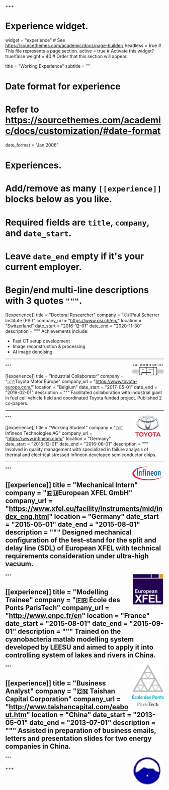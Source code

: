 +++
# Experience widget.
widget = "experience"  # See https://sourcethemes.com/academic/docs/page-builder/
headless = true  # This file represents a page section.
active = true  # Activate this widget? true/false
weight = 40  # Order that this section will appear.

title = "Working Experience"
subtitle = ""

# Date format for experience
#   Refer to https://sourcethemes.com/academic/docs/customization/#date-format
date_format = "Jan 2006"

# Experiences.
#   Add/remove as many `[[experience]]` blocks below as you like.
#   Required fields are `title`, `company`, and `date_start`.
#   Leave `date_end` empty if it's your current employer.
#   Begin/end multi-line descriptions with 3 quotes `"""`.
[[experience]]
  title = "Doctoral Researcher"
  company = "🇨🇭Paul Scherrer Institute (PSI)"
  company_url = "https://www.psi.ch/en/"
  location = "Switzerland"
  date_start = "2016-12-01"
  date_end = "2020-11-30"
  description = """
  Achievements include:
  - Fast CT setup development
  - Image reconstruction & processing
  - AI image denoising
   ---  
  <img src="https://github.com/XuHongCN/academia/raw/master/static/img/psi.png" style="float:right" width="100px">
  """

[[experience]]
  title = "Industrial Collaborator"
  company = "🇯🇵Toyota Motor Europe"
  company_url = "https://www.toyota-europe.com/"
  location = "Belgium"
  date_start = "2017-05-01"
  date_end = "2019-02-01"
  description = """
  Facilitated collaboration with industrial giant in fuel cell vehicle field and coordinated Toyota funded project. Published 2 co-papers. 

  ---  
  <img src="https://github.com/XuHongCN/academia/raw/master/static/img/toyota.png" style="float:right" width="100px">
  """

[[experience]]
  title = "Working Student"
  company = "🇩🇪Infineon Technologies AG"
  company_url = "https://www.infineon.com/"
  location = "Germany"
  date_start = "2015-12-01"
  date_end = "2016-06-01"
  description = """
  Involved in quality management with specialized in failure analysis of thermal and electrical stressed Infineon developed semiconductor chips.

  ---  
  <img src="https://github.com/XuHongCN/academia/raw/master/static/img/infineon.png" style="float:right" width="100px">
  """

[[experience]]
  title = "Mechanical Intern"
  company = "🇪🇺European XFEL GmbH"
  company_url = "https://www.xfel.eu/facility/instruments/mid/index_eng.html"
  location = "Germany"
  date_start = "2015-05-01"
  date_end = "2015-08-01"
  description = """
  Designed mechanical configuration of the test-stand for the split and delay line (SDL) of European XFEL with technical requirements consideration under ultra-high vacuum.
  ---  
  <img src="https://github.com/XuHongCN/academia/raw/master/static/img/xfel.png" style="float:right" width="100px">
  """
  
  [[experience]]
  title = "Modelling Trainee"
  company = ":fr: École des Ponts ParisTech"
  company_url = "http://www.enpc.fr/en"
  location = "France"
  date_start = "2015-08-01"
  date_end = "2015-09-01"
  description = """
  Trained on the cyanobacteria matlab modelling system developed by LEESU and aimed to apply it into controlling system of lakes and rivers in China.
  ---  
  <img src="https://github.com/XuHongCN/academia/raw/master/static/img/enpc.png" style="float:right" width="100px">
  """
  
  [[experience]]
  title = "Business Analyst"
  company = ":cn: Taishan Capital Corporation"
  company_url = "http://www.taishancapital.com/eabout.htm"
  location = "China"
  date_start = "2013-05-01"
  date_end = "2013-07-01"
  description = """
  Assisted in preparation of business emails, letters and presentation slides for two energy companies in China.
  ---  
  <img src="https://github.com/XuHongCN/academia/raw/master/static/img/taishan.png" style="float:right" width="100px">
  """
  
+++

